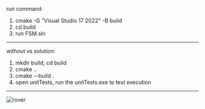run command:
1. cmake -G "Visual Studio 17 2022" -B build
2. cd build
3. run FSM.sln
-----------------------------------------
without vs solution:
1. mkdir build, cd build
2. cmake ..
3. cmake --build .
4. open unitTests, run the unitTests.exe to test execution
-----------------------------------------

![rover](https://github.com/user-attachments/assets/539da9ad-57a4-47f5-8b50-6c4ba3bfea7c)
